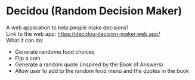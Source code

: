 # Decidou (Random Decision Maker)
A web application to help people make decisions!  
Link to the web app: https://decidou-decision-maker.web.app/  
What it can do:
+ Generate randome food choices
+ Flip a coin
+ Generate a random quote (inspired by the Book of Answers)
+ Allow user to add to the random food menu and the quotes in the book  




